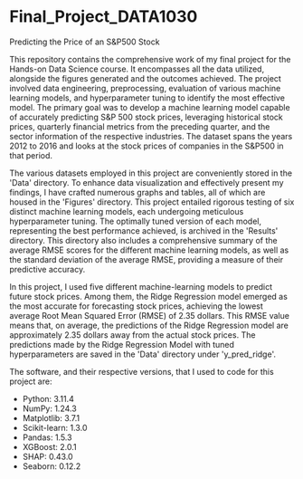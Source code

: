 # Final_Project_DATA1030
Predicting the Price of an S&P500 Stock

This repository contains the comprehensive work of my final project for the Hands-on Data Science course. It encompasses all the data utilized, alongside the figures generated and the outcomes achieved. The project involved data engineering, preprocessing, evaluation of various machine learning models, and hyperparameter tuning to identify the most effective model. The primary goal was to develop a machine learning model capable of accurately predicting S&P 500 stock prices, leveraging historical stock prices, quarterly financial metrics from the preceding quarter, and the sector information of the respective industries. The dataset spans the years 2012 to 2016 and looks at the stock prices of companies in the S&P500 in that period.

The various datasets employed in this project are conveniently stored in the 'Data' directory. To enhance data visualization and effectively present my findings, I have crafted numerous graphs and tables, all of which are housed in the 'Figures' directory. This project entailed rigorous testing of six distinct machine learning models, each undergoing meticulous hyperparameter tuning. The optimally tuned version of each model, representing the best performance achieved, is archived in the 'Results' directory. This directory also includes a comprehensive summary of the average RMSE scores for the different machine learning models, as well as the standard deviation of the average RMSE, providing a measure of their predictive accuracy.

In this project, I used five different machine-learning models to predict future stock prices. Among them, the Ridge Regression model emerged as the most accurate for forecasting stock prices, achieving the lowest average Root Mean Squared Error (RMSE) of 2.35 dollars. This RMSE value means that, on average, the predictions of the Ridge Regression model are approximately 2.35 dollars away from the actual stock prices. The predictions made by the Ridge Regression Model with tuned hyperparameters are saved in the 'Data' directory  under 'y_pred_ridge'. 

The software, and their respective versions, that I used to code for this project are:
- Python: 3.11.4
- NumPy: 1.24.3
- Matplotlib: 3.7.1
- Scikit-learn: 1.3.0
- Pandas: 1.5.3
- XGBoost: 2.0.1
- SHAP: 0.43.0
- Seaborn: 0.12.2
